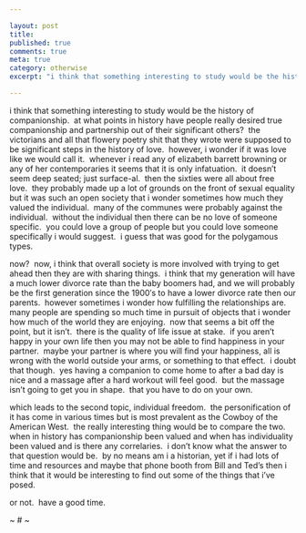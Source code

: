 ```yaml
---

layout: post
title: 
published: true
comments: true
meta: true
category: otherwise
excerpt: "i think that something interesting to study would be the history of companionship.  at what points in history have people really desired true companionship and partnership out of their significant others?  the victorians and all that flowery poetry shit that they wrote were supposed to be significant steps in the history of love.  however, i wonder if it was love like we would call it.  whenever i read any of elizabeth barrett browning or any of her contemporaries it seems that it is only infatuation.  it doesn’t seem deep seated; just surface-al.  then the sixties were all about free love.  they probably made up a lot of grounds on the front of sexual equality but it was such an open society that i wonder sometimes how much they valued the individual.  many of the communes were probably against the individual.  without the individual then there can be no love of someone specific.  you could love a group of people but you could love someone specifically i would suggest.  i guess that was good for the polygamous types. "

---
```


i think that something interesting to study would be the history of companionship.  at what points in history have people really desired true companionship and partnership out of their significant others?  the victorians and all that flowery poetry shit that they wrote were supposed to be significant steps in the history of love.  however, i wonder if it was love like we would call it.  whenever i read any of elizabeth barrett browning or any of her contemporaries it seems that it is only infatuation.  it doesn’t seem deep seated; just surface-al.  then the sixties were all about free love.  they probably made up a lot of grounds on the front of sexual equality but it was such an open society that i wonder sometimes how much they valued the individual.  many of the communes were probably against the individual.  without the individual then there can be no love of someone specific.  you could love a group of people but you could love someone specifically i would suggest.  i guess that was good for the polygamous types.  

now?  now, i think that overall society is more involved with trying to get ahead then they are with sharing things.  i think that my generation will have a much lower divorce rate than the baby boomers had, and we will probably be the first generation since the 1900′s to have a lower divorce rate then our parents.  however sometimes i wonder how fulfilling the relationships are.  many people are spending so much time in pursuit of objects that i wonder how much of the world they are enjoying.  now that seems a bit off the point, but it isn’t.  there is the quality of life issue at stake.  if you aren’t happy in your own life then you may not be able to find happiness in your partner.  maybe your partner is where you will find your happiness, all is wrong with the world outside your arms, or something to that effect.  i doubt that though.  yes having a companion to come home to after a bad day is nice and a massage after a hard workout will feel good.  but the massage isn’t going to get you in shape.  that you have to do on your own.

which leads to the second topic, individual freedom.  the personification of it has come in various times but is most prevalent as the Cowboy of the American West.  the really interesting thing would be to compare the two.  when in history has companionship been valued and when has individuality been valued and is there any correlaries.  i don’t know what the answer to that question would be.  by no means am i a historian, yet if i had lots of time and resources and maybe that phone booth from Bill and Ted’s then i think that it would be interesting to find out some of the things that i’ve posed.

or not.  have a good time.

~ # ~
